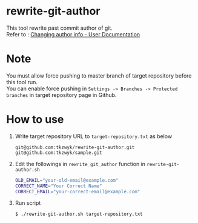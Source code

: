 # rewrite-git-author
This tool rewrite past commit author of git.  
Refer to : [Changing author info - User Documentation](https://help.github.com/articles/changing-author-info/)

# Note
You must allow force pushing to master branch of target repository before this tool run.  
You can enable force pushing in `Settings -> Branches -> Protected branches` in target repository page in Github.

# How to use
1. Write target repository URL to `target-repository.txt` as below

    ```
    git@github.com:tkzwyk/rewrite-git-author.git
    git@github.com:tkzwyk/sample.git
    ```

2. Edit the followings in `rewrite_git_author` function in `rewrite-git-author.sh`

    ```bash
    OLD_EMAIL="your-old-email@example.com"
    CORRECT_NAME="Your Correct Name"
    CORRECT_EMAIL="your-correct-email@example.com"
    ```

3. Run script

    ```
    $ ./rewrite-git-author.sh target-repository.txt
    ```
